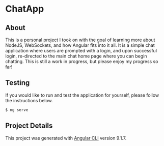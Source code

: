 # ChatApp

## About
This is a personal project I took on with the goal of learning more about NodeJS, WebSockets, and how Angular fits into it all. It is a simple chat application where users are prompted with a login, and upon successful login, re-directed to the main chat home page where you can begin chatting. This is still a work in progress, but please enjoy my progress so far! 

## Testing
If you would like to run and test the application for yourself, please follow the instructions below.

```bash
$ ng serve
```
## Project Details
This project was generated with [Angular CLI](https://github.com/angular/angular-cli) version 9.1.7.

